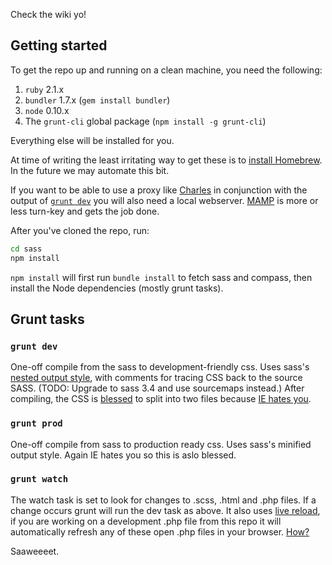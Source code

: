 Check the wiki yo!

## Getting started

To get the repo up and running on a clean machine, you need the following:

1. `ruby` 2.1.x
2. `bundler` 1.7.x (`gem install bundler`)
3. `node` 0.10.x
4. The `grunt-cli` global package (`npm install -g grunt-cli`)

Everything else will be installed for you.

At time of writing the least irritating way to get these is to [install Homebrew](http://brew.sh/#install). In the future we may automate this bit.

If you want to be able to use a proxy like [Charles](http://charlesproxy.com) in conjunction with the output of [`grunt dev`](#grunt-dev) you will also need a local webserver. [MAMP](http://www.mamp.info/en/) is more or less turn-key and gets the job done.

After you've cloned the repo, run:

```bash
cd sass
npm install
```

`npm install` will first run `bundle install` to fetch sass and compass, then install the Node dependencies (mostly grunt tasks).

## Grunt tasks

### `grunt dev`

One-off compile from the sass to development-friendly css. Uses sass's [nested output style](http://sass-lang.com/documentation/file.SASS_REFERENCE.html#_13), with comments for tracing CSS back to the source SASS. (TODO: Upgrade to sass 3.4 and use sourcemaps instead.) After compiling, the CSS is [blessed](https://github.com/Ponginae/grunt-bless) to split into two files because [IE hates you](http://stackoverflow.com/questions/9906794/internet-explorers-css-rules-limits).

### `grunt prod`

One-off compile from sass to production ready css. Uses sass's minified output style. Again IE hates you so this is aslo blessed.

### `grunt watch`

The watch task is set to look for changes to .scss, .html and .php files. If a change occurs grunt will run the dev task as above. It also uses [live reload](https://github.com/gruntjs/grunt-contrib-watch#optionslivereload), if you are working on a development .php file from this repo it will automatically refresh any of these open .php files in your browser. [How?](https://github.com/gruntjs/grunt-contrib-watch/blob/master/docs/watch-examples.md#enabling-live-reload-in-your-html)


Saaweeeet.
